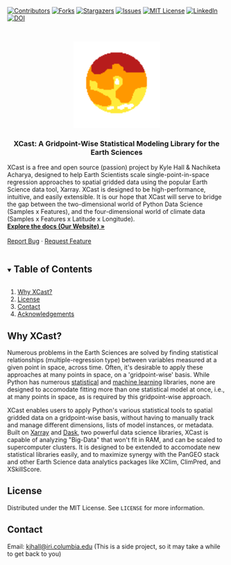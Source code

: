 <!--
*** This README comes from here: https://github.com/othneildrew/Best-README-Template/edit/master/BLANK_README.md - thanks ! 
-->



<!-- PROJECT SHIELDS -->
<!--
*** I'm using markdown "reference style" links for readability.
*** Reference links are enclosed in brackets [ ] instead of parentheses ( ).
*** See the bottom of this document for the declaration of the reference variables
*** for contributors-url, forks-url, etc. This is an optional, concise syntax you may use.
*** https://www.markdownguide.org/basic-syntax/#reference-style-links
-->
[![Contributors][contributors-shield]][contributors-url]
[![Forks][forks-shield]][forks-url]
[![Stargazers][stars-shield]][stars-url]
[![Issues][issues-shield]][issues-url]
[![MIT License][license-shield]][license-url]
[![LinkedIn][linkedin-shield]][linkedin-url]
[![DOI](https://zenodo.org/badge/DOI/10.5281/zenodo.5627478.svg)](https://doi.org/10.5281/zenodo.5627478)




<!-- PROJECT LOGO -->
<br />
<p align="center">
  <a href="https://github.com/kjhall01/xcast/">
    <img src="images/XCastLogo.png" alt="Logo" width="200" height="200">
  </a>

  <h3 align="center">XCast: A Gridpoint-Wise Statistical Modeling Library for the Earth Sciences </h3>
  
  XCast is a free and open source (passion) project by Kyle Hall & Nachiketa Acharya,  designed  to help Earth Scientists scale single-point-in-space regression approaches to spatial gridded data using the popular Earth Science data tool, Xarray. XCast is designed to be high-performance, intuitive, and easily extensible. It is our hope that XCast will serve to bridge the gap between the two-dimensional world of Python Data Science (Samples x Features), and the four-dimensional world of climate data (Samples x Features x Latitude x Longitude).
    <br />
    <a href="https://kjhall01.github.io/xcast/"><strong>Explore the docs (Our Website) »</strong></a>
    <br />
    <br />
    <a href="https://github.com/kjhall01/xcast/issues">Report Bug</a>
    ·
    <a href="https://github.com/kjhall01/xcast/issues">Request Feature</a>
  </p>
</p>



<!-- TABLE OF CONTENTS -->
<details open="open">
  <summary><h2 style="display: inline-block">Table of Contents</h2></summary>
  <ol>
    <li><a href="#why-xcast">Why XCast?</a></li>
    <li><a href="#license">License</a></li>
    <li><a href="#contact">Contact</a></li>
    <li><a href="#acknowledgements">Acknowledgements</a></li>
  </ol>
</details>

<!-- Why XCast -->
## Why XCast?

Numerous problems in the Earth Sciences are solved by finding statistical relationships (multiple-regression type) between variables measured at a given point in space, across time. Often, it's desirable to apply these approaches at many points in space, on a 'gridpoint-wise' basis. While Python has numerous [statistical](http://www.scipy.org/) and [machine learning](http://scikit-learn.org/stable/) libraries, none are designed to accomodate fitting more than one statistical model at once, i.e., at many points in space, as is required by this gridpoint-wise approach. 

XCast enables users to apply Python's various statistical tools to spatial gridded data on a gridpoint-wise basis, without having to manually track and manage different dimensions, lists of model instances, or metadata. Built on [Xarray](http://xarray.pydata.org/en/stable/) and [Dask](https://dask.org/), two powerful data science libraries, XCast is capable of analyzing "Big-Data" that won't fit in RAM, and can be scaled to supercomputer clusters. It is designed to be extended to accomodate new statistical libraries easily, and to maximize synergy with the PanGEO stack and other Earth Science data analytics packages like XClim, ClimPred, and XSkillScore. 

<!-- LICENSE -->
## License

Distributed under the MIT License. See `LICENSE` for more information.

<!-- CONTACT -->
## Contact
Email: kjhall@iri.columbia.edu (This is a side project, so it may take a while to get back to you)

<!-- MARKDOWN LINKS & IMAGES -->
<!-- https://www.markdownguide.org/basic-syntax/#reference-style-links -->
[contributors-shield]: https://img.shields.io/github/contributors/kjhall01/xcast.svg?style=for-the-badge
[contributors-url]: https://github.com/kjhall01/xcast/graphs/contributors
[forks-shield]: https://img.shields.io/github/forks/kjhall01/xcast.svg?style=for-the-badge
[forks-url]: https://github.com/kjhall01/xcast/network/members
[stars-shield]: https://img.shields.io/github/stars/kjhall01/xcast.svg?style=for-the-badge
[stars-url]: https://github.com/kjhall01/xcast/stargazers
[issues-shield]: https://img.shields.io/github/issues/kjhall01/xcast.svg?style=for-the-badge
[issues-url]: https://github.com/kjhall01/xcast/issues
[license-shield]: https://img.shields.io/github/license/kjhall01/xcast.svg?style=for-the-badge
[license-url]: https://github.com/kjhall01/xcast/blob/main/LICENSE
[linkedin-shield]: https://img.shields.io/badge/-LinkedIn-black.svg?style=for-the-badge&logo=linkedin&colorB=555
[linkedin-url]: https://linkedin.com/in/kjhall01
